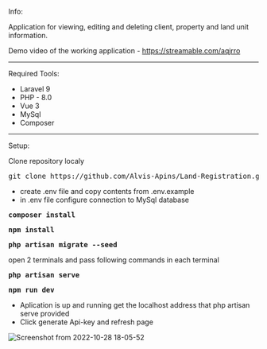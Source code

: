 <p>
Info:
</p>

Application for viewing, editing and deleting client, property and land unit information.

Demo video of the working application - https://streamable.com/aqjrro

---

Required Tools:
<ul>
<li>Laravel 9</li>
<li>PHP - 8.0</li>
<li>Vue 3</li>
<li>MySql</li>
<li>Composer</li>
</ul>

---

<p>
Setup:
</p>
Clone repository localy
<pre>git clone https://github.com/Alvis-Apins/Land-Registration.git</pre>
<ul>
<li>create .env file and copy contents from .env.example</li>
<li>in .env file configure connection to MySql database</li>
</ul>
<pre>
<b>composer install</b>
</pre>
<pre>
<b>npm install</b>
</pre>
<pre>
<b>php artisan migrate --seed</b>
</pre>
open 2 terminals and pass following commands in each terminal
<pre>
<b>php artisan serve</b>
</pre>
<pre>
<b>npm run dev</b>
</pre>
<ul>
<li>Aplication is up and running get the localhost address that php artisan serve provided</li>
<li>Click generate Api-key and refresh page</li>
</ul>

![Screenshot from 2022-10-28 18-05-52](https://user-images.githubusercontent.com/104777801/198668024-7e057e0e-b862-4e90-9642-5c4857c6abcc.png)




